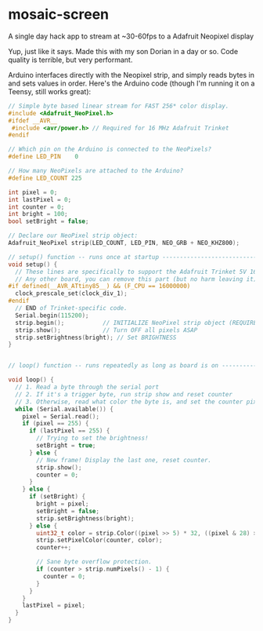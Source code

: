 # mosaic-screen
A single day hack app to stream at ~30-60fps to a Adafruit Neopixel display

Yup, just like it says. Made this with my son Dorian in a day or so. Code
quality is terrible, but very performant.

Arduino interfaces directly with the Neopixel strip, and simply reads bytes in
and sets values in order. Here's the Arduino code (though I'm running it on a
Teensy, still works great):

```c++
// Simple byte based linear stream for FAST 256* color display.
#include <Adafruit_NeoPixel.h>
#ifdef __AVR__
 #include <avr/power.h> // Required for 16 MHz Adafruit Trinket
#endif

// Which pin on the Arduino is connected to the NeoPixels?
#define LED_PIN    0

// How many NeoPixels are attached to the Arduino?
#define LED_COUNT 225

int pixel = 0;
int lastPixel = 0;
int counter = 0;
int bright = 100;
bool setBright = false;

// Declare our NeoPixel strip object:
Adafruit_NeoPixel strip(LED_COUNT, LED_PIN, NEO_GRB + NEO_KHZ800);

// setup() function -- runs once at startup --------------------------------
void setup() {
  // These lines are specifically to support the Adafruit Trinket 5V 16 MHz.
  // Any other board, you can remove this part (but no harm leaving it):
#if defined(__AVR_ATtiny85__) && (F_CPU == 16000000)
  clock_prescale_set(clock_div_1);
#endif
  // END of Trinket-specific code.
  Serial.begin(115200);
  strip.begin();           // INITIALIZE NeoPixel strip object (REQUIRED)
  strip.show();            // Turn OFF all pixels ASAP
  strip.setBrightness(bright); // Set BRIGHTNESS
}


// loop() function -- runs repeatedly as long as board is on ---------------

void loop() {
  // 1. Read a byte through the serial port
  // 2. If it's a trigger byte, run strip show and reset counter
  // 3. Otherwise, read what color the byte is, and set the counter pixel
  while (Serial.available()) {
    pixel = Serial.read();
    if (pixel == 255) {
      if (lastPixel == 255) {
        // Trying to set the brightness!
        setBright = true;
      } else {
        // New frame! Display the last one, reset counter.
        strip.show();
        counter = 0;
      }
    } else {
      if (setBright) {
        bright = pixel;
        setBright = false;
        strip.setBrightness(bright);
      } else {
        uint32_t color = strip.Color((pixel >> 5) * 32, ((pixel & 28) >> 2) * 32, (pixel & 3) * 64, bright);
        strip.setPixelColor(counter, color);
        counter++;

        // Sane byte overflow protection.
        if (counter > strip.numPixels() - 1) {
          counter = 0;
        }
      }
    }
    lastPixel = pixel;
  }
}
```
